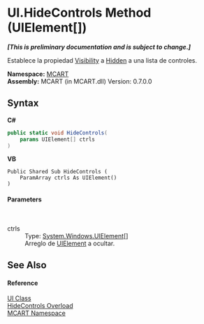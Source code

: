 # UI.HideControls Method (UIElement[])
 _**\[This is preliminary documentation and is subject to change.\]**_

Establece la propiedad <a href="http://msdn2.microsoft.com/es-es/library/ms588755" target="_blank">Visibility</a> a <a href="http://msdn2.microsoft.com/es-es/library/ms590101" target="_blank">Hidden</a> a una lista de controles.

**Namespace:**&nbsp;<a href="89e7854f-fe6f-d208-fb0c-b17953422852">MCART</a><br />**Assembly:**&nbsp;MCART (in MCART.dll) Version: 0.7.0.0

## Syntax

**C#**<br />
``` C#
public static void HideControls(
	params UIElement[] ctrls
)
```

**VB**<br />
``` VB
Public Shared Sub HideControls ( 
	ParamArray ctrls As UIElement()
)
```


#### Parameters
&nbsp;<dl><dt>ctrls</dt><dd>Type: <a href="http://msdn2.microsoft.com/es-es/library/ms590078" target="_blank">System.Windows.UIElement</a>[]<br />Arreglo de <a href="http://msdn2.microsoft.com/es-es/library/ms590078" target="_blank">UIElement</a> a ocultar.</dd></dl>

## See Also


#### Reference
<a href="11cde9c6-a596-d602-594d-308b0ec41ea6">UI Class</a><br /><a href="b133c9d6-3cd7-4594-67c6-4c76d347f4ba">HideControls Overload</a><br /><a href="89e7854f-fe6f-d208-fb0c-b17953422852">MCART Namespace</a><br />